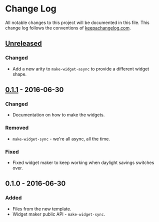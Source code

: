 # Change Log
All notable changes to this project will be documented in this file. This change log follows the conventions of [keepachangelog.com](http://keepachangelog.com/).

## [Unreleased]
### Changed
- Add a new arity to `make-widget-async` to provide a different widget shape.

## [0.1.1] - 2016-06-30
### Changed
- Documentation on how to make the widgets.

### Removed
- `make-widget-sync` - we're all async, all the time.

### Fixed
- Fixed widget maker to keep working when daylight savings switches over.

## 0.1.0 - 2016-06-30
### Added
- Files from the new template.
- Widget maker public API - `make-widget-sync`.

[Unreleased]: https://github.com/your-name/epicea-utils/compare/0.1.1...HEAD
[0.1.1]: https://github.com/your-name/epicea-utils/compare/0.1.0...0.1.1
